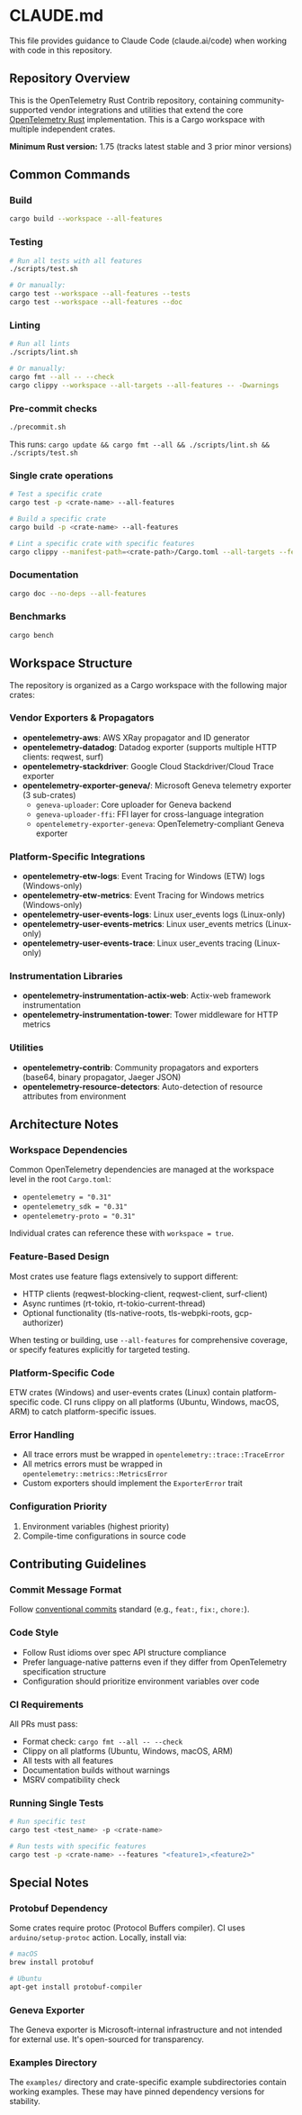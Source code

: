 # CLAUDE.md

This file provides guidance to Claude Code (claude.ai/code) when working with code in this repository.

## Repository Overview

This is the OpenTelemetry Rust Contrib repository, containing community-supported vendor integrations and utilities that extend the core [OpenTelemetry Rust](https://github.com/open-telemetry/opentelemetry-rust) implementation. This is a Cargo workspace with multiple independent crates.

**Minimum Rust version:** 1.75 (tracks latest stable and 3 prior minor versions)

## Common Commands

### Build
```bash
cargo build --workspace --all-features
```

### Testing
```bash
# Run all tests with all features
./scripts/test.sh

# Or manually:
cargo test --workspace --all-features --tests
cargo test --workspace --all-features --doc
```

### Linting
```bash
# Run all lints
./scripts/lint.sh

# Or manually:
cargo fmt --all -- --check
cargo clippy --workspace --all-targets --all-features -- -Dwarnings
```

### Pre-commit checks
```bash
./precommit.sh
```
This runs: `cargo update && cargo fmt --all && ./scripts/lint.sh && ./scripts/test.sh`

### Single crate operations
```bash
# Test a specific crate
cargo test -p <crate-name> --all-features

# Build a specific crate
cargo build -p <crate-name> --all-features

# Lint a specific crate with specific features
cargo clippy --manifest-path=<crate-path>/Cargo.toml --all-targets --features "<features>" -- -Dwarnings
```

### Documentation
```bash
cargo doc --no-deps --all-features
```

### Benchmarks
```bash
cargo bench
```

## Workspace Structure

The repository is organized as a Cargo workspace with the following major crates:

### Vendor Exporters & Propagators
- **opentelemetry-aws**: AWS XRay propagator and ID generator
- **opentelemetry-datadog**: Datadog exporter (supports multiple HTTP clients: reqwest, surf)
- **opentelemetry-stackdriver**: Google Cloud Stackdriver/Cloud Trace exporter
- **opentelemetry-exporter-geneva/**: Microsoft Geneva telemetry exporter (3 sub-crates)
  - `geneva-uploader`: Core uploader for Geneva backend
  - `geneva-uploader-ffi`: FFI layer for cross-language integration
  - `opentelemetry-exporter-geneva`: OpenTelemetry-compliant Geneva exporter

### Platform-Specific Integrations
- **opentelemetry-etw-logs**: Event Tracing for Windows (ETW) logs (Windows-only)
- **opentelemetry-etw-metrics**: Event Tracing for Windows metrics (Windows-only)
- **opentelemetry-user-events-logs**: Linux user_events logs (Linux-only)
- **opentelemetry-user-events-metrics**: Linux user_events metrics (Linux-only)
- **opentelemetry-user-events-trace**: Linux user_events tracing (Linux-only)

### Instrumentation Libraries
- **opentelemetry-instrumentation-actix-web**: Actix-web framework instrumentation
- **opentelemetry-instrumentation-tower**: Tower middleware for HTTP metrics

### Utilities
- **opentelemetry-contrib**: Community propagators and exporters (base64, binary propagator, Jaeger JSON)
- **opentelemetry-resource-detectors**: Auto-detection of resource attributes from environment

## Architecture Notes

### Workspace Dependencies
Common OpenTelemetry dependencies are managed at the workspace level in the root `Cargo.toml`:
- `opentelemetry = "0.31"`
- `opentelemetry_sdk = "0.31"`
- `opentelemetry-proto = "0.31"`

Individual crates can reference these with `workspace = true`.

### Feature-Based Design
Most crates use feature flags extensively to support different:
- HTTP clients (reqwest-blocking-client, reqwest-client, surf-client)
- Async runtimes (rt-tokio, rt-tokio-current-thread)
- Optional functionality (tls-native-roots, tls-webpki-roots, gcp-authorizer)

When testing or building, use `--all-features` for comprehensive coverage, or specify features explicitly for targeted testing.

### Platform-Specific Code
ETW crates (Windows) and user-events crates (Linux) contain platform-specific code. CI runs clippy on all platforms (Ubuntu, Windows, macOS, ARM) to catch platform-specific issues.

### Error Handling
- All trace errors must be wrapped in `opentelemetry::trace::TraceError`
- All metrics errors must be wrapped in `opentelemetry::metrics::MetricsError`
- Custom exporters should implement the `ExporterError` trait

### Configuration Priority
1. Environment variables (highest priority)
2. Compile-time configurations in source code

## Contributing Guidelines

### Commit Message Format
Follow [conventional commits](https://www.conventionalcommits.org/en/v1.0.0/) standard (e.g., `feat:`, `fix:`, `chore:`).

### Code Style
- Follow Rust idioms over spec API structure compliance
- Prefer language-native patterns even if they differ from OpenTelemetry specification structure
- Configuration should prioritize environment variables over code

### CI Requirements
All PRs must pass:
- Format check: `cargo fmt --all -- --check`
- Clippy on all platforms (Ubuntu, Windows, macOS, ARM)
- All tests with all features
- Documentation builds without warnings
- MSRV compatibility check

### Running Single Tests
```bash
# Run specific test
cargo test <test_name> -p <crate-name>

# Run tests with specific features
cargo test -p <crate-name> --features "<feature1>,<feature2>"
```

## Special Notes

### Protobuf Dependency
Some crates require protoc (Protocol Buffers compiler). CI uses `arduino/setup-protoc` action. Locally, install via:
```bash
# macOS
brew install protobuf

# Ubuntu
apt-get install protobuf-compiler
```

### Geneva Exporter
The Geneva exporter is Microsoft-internal infrastructure and not intended for external use. It's open-sourced for transparency.

### Examples Directory
The `examples/` directory and crate-specific example subdirectories contain working examples. These may have pinned dependency versions for stability.
